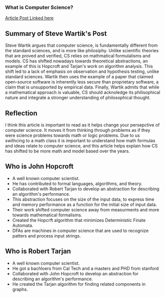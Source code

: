 ### What is Computer Science?
[Article Post Linked here](https://www.scientificamerican.com/blog/guest-blog/im-not-a-real-scientist-and-thats-okay/)

## Summary of Steve Wartik's Post
Steve Wartik argues that computer science, is fundamentally different from the standard sciences, and is more like philosiphy. Unlike scientific theories that are proved and verified, CS relies on mathmatical formulalisms and models. CS has shifted nowadays towards theoretical abstractions, an example of this is Hopcroft and Tarjan's work on algorithm analysis. This shift led to a lack of emphasis on observation and hypothesis testing, unlike standard sciences. Wartik then uses the example of a paper that claimed open-source software is inherently less secure than proprietary software, a claim that is unsupported by empirical data. Finally, Wartik admits that while a mathematical approach is valuable, CS should acknoledge its philisophical nature and integrate a stronger understanding of philosophical thought. 

## Reflection
I think this article is important to read as it helps change your persepctive of computer science. It moves it from thinking through problems as if they were science problems towards math or logic problems. Due to us swithcing to a math class it is important to understand how math formulas and ideas relate to computer science, and this article helps explain how CS has shifted to be more math and model based over the years.

## Who is John Hopcroft
 - A well known computer scientist.
 - He has contributed to formal languages, algorithms, and theory.
 - Collaborated with Robert Tarjan to develop an abstraction for describing an algorithm's performance.
- This abstraction focuses on the size of the input data, to express time and memory performance as a function for the initial size of input data.
- Their work shifted computer science away from measurments and more towards mathematical formalisms.
- Created the Hopcrft algorithm that minimizes Deterministic Finate Automata.
- DFAs are machines in computer science that are used to recognize patters and process input strings.

## Who is Robert Tarjan
- A well known computer scientist.
- He got a bachloers from Cal Tech and a masters and PHD from stanford
- Collaborated with John Hopcroft to develop an abstraction for describing an algorithm's performance.
- He created the Tarjan algorithm for finding related components in graphs.

